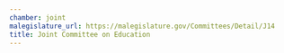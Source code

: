 ```yaml
---
chamber: joint
malegislature_url: https://malegislature.gov/Committees/Detail/J14
title: Joint Committee on Education
---
```

